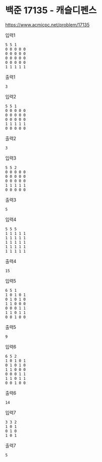 # 백준 17135 - 캐슬디펜스
https://www.acmicpc.net/problem/17135

입력1
```text
5 5 1
0 0 0 0 0
0 0 0 0 0
0 0 0 0 0
0 0 0 0 0
1 1 1 1 1
```
출력1
```text
3
```

입력2
```text
5 5 1
0 0 0 0 0
0 0 0 0 0
0 0 0 0 0
1 1 1 1 1
0 0 0 0 0
```
출력2
```text
3
```

입력3
```text
5 5 2
0 0 0 0 0
0 0 0 0 0
0 0 0 0 0
1 1 1 1 1
0 0 0 0 0
```
출력3
```text
5
```

입력4
```text
5 5 5
1 1 1 1 1
1 1 1 1 1
1 1 1 1 1
1 1 1 1 1
1 1 1 1 1
```
출력4
```text
15
```

입력5
```text
6 5 1
1 0 1 0 1
0 1 0 1 0
1 1 0 0 0
0 0 0 1 1
1 1 0 1 1
0 0 1 0 0
```
출력5
```text
9
```

입력6
```text
6 5 2
1 0 1 0 1
0 1 0 1 0
1 1 0 0 0
0 0 0 1 1
1 1 0 1 1
0 0 1 0 0
```
출력6
```text
14
```

입력7
```text
3 3 2
1 0 1
0 1 0
1 0 1
```
출력7
```text
5
```